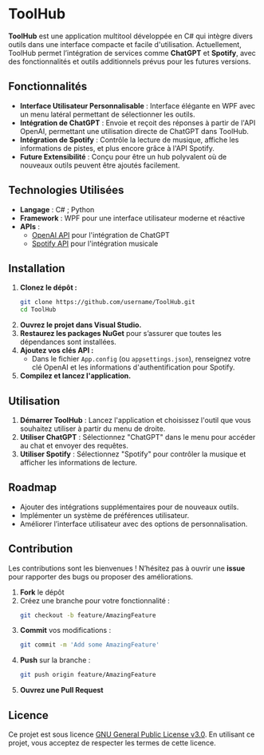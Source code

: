 # ToolHub

**ToolHub** est une application multitool développée en C# qui intègre divers outils dans une interface compacte et facile d'utilisation. Actuellement, ToolHub permet l’intégration de services comme **ChatGPT** et **Spotify**, avec des fonctionnalités et outils additionnels prévus pour les futures versions.

## Fonctionnalités

- **Interface Utilisateur Personnalisable** : Interface élégante en WPF avec un menu latéral permettant de sélectionner les outils.
- **Intégration de ChatGPT** : Envoie et reçoit des réponses à partir de l'API OpenAI, permettant une utilisation directe de ChatGPT dans ToolHub.
- **Intégration de Spotify** : Contrôle la lecture de musique, affiche les informations de pistes, et plus encore grâce à l'API Spotify.
- **Future Extensibilité** : Conçu pour être un hub polyvalent où de nouveaux outils peuvent être ajoutés facilement.

## Technologies Utilisées

- **Langage** : C# ; Python
- **Framework** : WPF pour une interface utilisateur moderne et réactive
- **APIs** :
  - [OpenAI API](https://platform.openai.com/signup) pour l'intégration de ChatGPT
  - [Spotify API](https://developer.spotify.com/dashboard/) pour l'intégration musicale

## Installation

1. **Clonez le dépôt :**
    ```bash
    git clone https://github.com/username/ToolHub.git
    cd ToolHub
    ```
2. **Ouvrez le projet dans Visual Studio.**
3. **Restaurez les packages NuGet** pour s’assurer que toutes les dépendances sont installées.
4. **Ajoutez vos clés API :**
   - Dans le fichier `App.config` (ou `appsettings.json`), renseignez votre clé OpenAI et les informations d'authentification pour Spotify.
5. **Compilez et lancez l'application.**

## Utilisation

1. **Démarrer ToolHub** : Lancez l'application et choisissez l'outil que vous souhaitez utiliser à partir du menu de droite.
2. **Utiliser ChatGPT** : Sélectionnez "ChatGPT" dans le menu pour accéder au chat et envoyer des requêtes.
3. **Utiliser Spotify** : Sélectionnez "Spotify" pour contrôler la musique et afficher les informations de lecture.

## Roadmap

- Ajouter des intégrations supplémentaires pour de nouveaux outils.
- Implémenter un système de préférences utilisateur.
- Améliorer l’interface utilisateur avec des options de personnalisation.

## Contribution

Les contributions sont les bienvenues ! N’hésitez pas à ouvrir une **issue** pour rapporter des bugs ou proposer des améliorations.

1. **Fork** le dépôt
2. Créez une branche pour votre fonctionnalité :
    ```bash
    git checkout -b feature/AmazingFeature
    ```
3. **Commit** vos modifications :
    ```bash
    git commit -m 'Add some AmazingFeature'
    ```
4. **Push** sur la branche :
    ```bash
    git push origin feature/AmazingFeature
    ```
5. **Ouvrez une Pull Request**

## Licence

Ce projet est sous licence [GNU General Public License v3.0](https://www.gnu.org/licenses/gpl-3.0.fr.html). En utilisant ce projet, vous acceptez de respecter les termes de cette licence.
